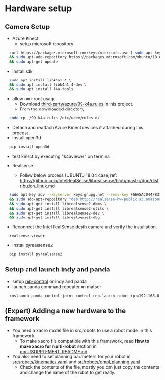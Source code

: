 # Hardware setup
## Camera Setup
* Azure Kinect  
  * setup microsoft repository  
```bash
  curl https://packages.microsoft.com/keys/microsoft.asc | sudo apt-key add - \
  && sudo apt-add-repository https://packages.microsoft.com/ubuntu/18.04/prod \
  && sudo apt-get update  
  ```
  * install sdk  
```bash
  sudo apt install libk4a1.4 \
  && sudo apt install libk4a1.4-dev \
  && sudo apt install k4a-tools  
  ```
  * allow non-root usage  
    - Download [third-party/azure/99-k4a.rules](../third-party/azure/99-k4a.rules) in this project.  
    - From the downloaded directory,  
```bash
  sudo cp ./99-k4a.rules /etc/udev/rules.d/  
  ```
  * Detach and reattach Azure Kinect devices if attached during this process.  
  * install open3d  
```bash
  pip install open3d  
  ```
  * test kinect by executing "k4aviewer" on terminal  
  
* Realsense
  * Follow below process (UBUNTU 18.04 case, ref: https://github.com/IntelRealSense/librealsense/blob/master/doc/distribution_linux.md)
```bash
  sudo apt-key adv --keyserver keys.gnupg.net --recv-key F6E65AC044F831AC80A06380C8B3A55A6F3EFCDE || sudo apt-key adv --keyserver hkp://keyserver.ubuntu.com:80 --recv-key F6E65AC044F831AC80A06380C8B3A55A6F3EFCDE \
  && sudo add-apt-repository "deb http://realsense-hw-public.s3.amazonaws.com/Debian/apt-repo bionic main" -u \
  && sudo apt-get install librealsense2-dkms \
  && sudo apt-get install librealsense2-utils \
  && sudo apt-get install librealsense2-dev \
  && sudo apt-get install librealsense2-dbg
  ```
  * Reconnect the Intel RealSense depth camera and verify the installation.
```bash
  realsense-viewer
  ```
  * install pyrealsense2  
```bash
  pip install pyrealsense2  
  ```
  
## Setup and launch indy and panda
* setup [rnb-control](https://github.com/rnb-disinfection/rnb-control) on indy and panda
* launch panda command repeater on matser  
```bash
  roslaunch panda_control joint_control_rnb.launch robot_ip:=192.168.0.13 load_gripper:=false
  ```

## (Expert) Adding a new hardware to the framework
* You need a xacro model file in src/robots to use a robot model in this framework.
    * To make xacro file compatible with this framework, read **How to make xacro for multi-robot** section in [docs/SUPPLEMENT_README.md](../docs/SUPPLEMENT_README.md)
* You also need to set planning parameters for your robot in [src/robots/kinematics.yaml](../src/robots/kinematics.yaml]) and [src/robots/ompl_planning.yaml](../src/robots/ompl_planning.yaml)
    * Check the contents of the file, mostly you can just copy the contents and change the name of the robot to get ready.